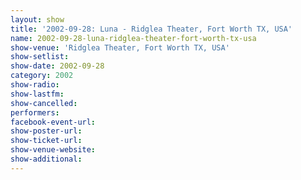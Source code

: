 ```yaml
---
layout: show
title: '2002-09-28: Luna - Ridglea Theater, Fort Worth TX, USA'
name: 2002-09-28-luna-ridglea-theater-fort-worth-tx-usa
show-venue: 'Ridglea Theater, Fort Worth TX, USA'
show-setlist: 
show-date: 2002-09-28
category: 2002
show-radio: 
show-lastfm: 
show-cancelled: 
performers: 
facebook-event-url: 
show-poster-url: 
show-ticket-url: 
show-venue-website: 
show-additional: 
---
```


